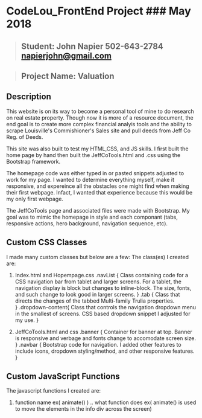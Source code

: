 

# CodeLou_FrontEnd Project ### May 2018

>## Student:  John Napier	502-643-2784	napierjohn@gmail.com

>## Project Name:  Valuation


## Description

This website is on its way to become a personal tool of mine to do research on real estate property. Though now it is more of a resource document, the end goal is to create more complex financial analyis tools and the ability to scrape Louisville's Commishioner's Sales site and pull deeds from Jeff Co Reg. of Deeds.  

This site was also built to test my HTML,CSS, and JS skills.  I first built the home page by hand then built the JeffCoTools.html and .css using the Bootstrap framework.

The homepage code was either typed in or pasted snippets adjusted to work for my page.  I wanted to determine everything myself, make it responsive, and expereince all the obstacles one might find when making their first webpage.  Infact, I wanted that experience because this would be my only first webpage.

The JeffCoTools page and associated files were made with Bootstrap.  My goal was to mimic the homepage in style and each componant (tabs, responsive actions, hero background, navigation sequence, etc).


## Custom CSS Classes

I made many custom classes but below are a few:
The class(es) I created are:

1.  Index.html and Hopempage.css
    .navList {
        Class containing code for a CSS navigation bar from tablet and larger screens.  For a tablet, the navigation display is block but changes to inline-block. The size, fonts, and such change to look good in larger screens.
        }
    .tab {
        Class that directs the changes of the tabbed Multi-family Trulia properties.  
        }
    .dropdown-content{
        Class that controls the navigation dropdown menu in the smallest of screens.  CSS based dropdown snippet I adjusted for my use.
        }


2.  JeffCoTools.html and css
    .banner {
        Container for banner at top.  Banner is responsive and verbage and fonts change to accomodate screen size.
        }
    .navbar {
        Bootstrap code for navigation.  I added other features to include icons, dropdown styling/method, and other responsive features.
        }
    

## Custom JavaScript Functions
The javascript functions I created are:

1. function name ex( animate() )
.. what function does ex( animate() is used to move the elements in the info div across the screen)
